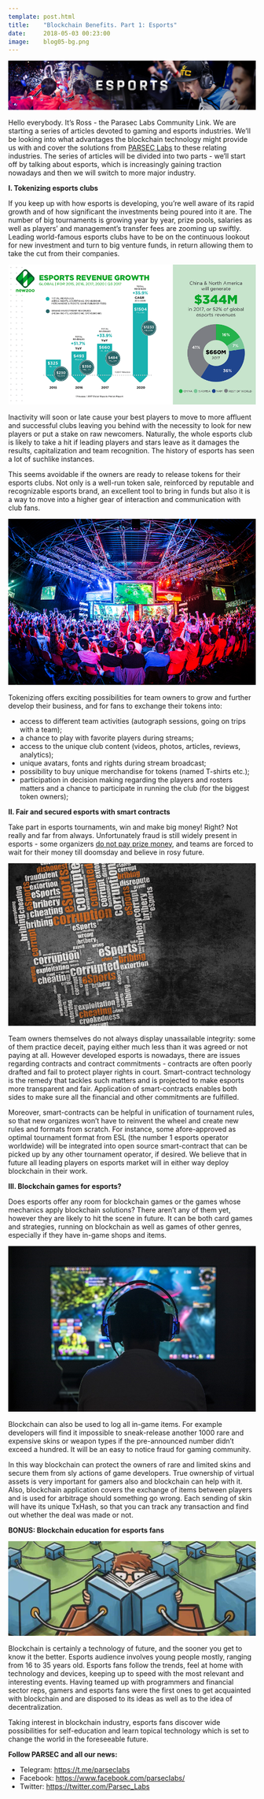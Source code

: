```yaml
---
template: post.html
title:    "Blockchain Benefits. Part 1: Esports"
date:     2018-05-03 00:23:00
image:    blog05-bg.png
---
```


<img src="/img/blog/blog05-banner.png">

Hello everybody. It’s Ross - the Parasec Labs Community Link. We are starting a series of articles devoted to gaming and esports industries. We’ll be looking into what advantages the blockchain technology might provide us with and cover the solutions from <a href="https://www.parseclabs.org/">PARSEC Labs</a> to these relating industries. The series of articles will be divided into two parts - we’ll start off by talking about esports, which is increasingly gaining traction nowadays and then we will switch to more major industry.

<b>I. Tokenizing esports clubs </b>

If you keep up with how esports is developing, you’re well aware of its rapid growth and of how significant the investments being poured into it are. The number of big tournaments is growing year by year, prize pools, salaries as well as players’ and management’s transfer fees are zooming up swiftly. Leading world-famous esports clubs have to be on the continuous lookout for new investment and turn to big venture funds, in return allowing them to take the cut from their companies.

<img src="/img/blog/blog05-01.png">

Inactivity will soon or late cause your best players to move to more affluent and successful clubs leaving you behind with the necessity to look for new players or put a stake on raw newcomers. Naturally, the whole esports club is likely to take a hit if leading players and stars leave as it damages the results, capitalization and team recognition. The history of esports has seen a lot of suchlike instances. 

This seems avoidable if the owners are ready to release tokens for their esports clubs. Not only is a well-run token sale, reinforced by reputable and recognizable esports brand, an excellent tool to bring in funds but also it is a way to move into a higher gear of interaction and communication with club fans.

<img src="/img/blog/blog05-02.png">

Tokenizing offers exciting possibilities for team owners to grow and further develop their business, and for fans to exchange their tokens into:

- access to different team activities (autograph sessions, going on trips with a team);
- a chance to play with favorite players during streams;
- access to the unique club content (videos, photos, articles, reviews, analytics);
- unique avatars, fonts and rights during stream broadcast;
- possibility to buy unique merchandise for tokens (named T-shirts etc.);
- participation in decision making regarding the players and rosters matters and a chance to participate in running the club (for the biggest token owners);

<b>II. Fair and secured esports with smart contracts</b>

Take part in esports tournaments, win and make big money! Right? Not really and far from always. Unfortunately fraud is still widely present in esports - some organizers <a href="https://compete.kotaku.com/last-years-cs-go-world-champions-still-havent-been-paid-1797059182">do not pay prize money</a>, and teams are forced to wait for their money till doomsday and believe in rosy future.

<img src="/img/blog/blog05-03.png">

Team owners themselves do not always display unassailable integrity: some of them practice deceit, paying either much less than it was agreed or not paying at all. However developed esports is nowadays, there are issues regarding contracts and contract commitments - contracts are often poorly drafted and fail to protect player rights in court. Smart-contract technology is the remedy that tackles such matters and is projected to make esports more transparent and fair. Application of smart-contracts enables both sides to make sure all the financial and other commitments are fulfilled. 

Moreover, smart-contracts can be helpful in unification of tournament rules, so that new organizes won’t have to reinvent the wheel and create new rules and formats from scratch. For instance, some afore-approved as optimal tournament format from ESL (the number 1 esports operator worldwide) will be integrated into open source smart-contract that can be picked up by any other tournament operator, if desired. We believe that in future all leading players on esports market will in either way deploy blockchain in their work.

<b>III. Blockchain games for esports?</b>

Does esports offer any room for blockchain games or the games whose mechanics apply blockchain solutions? There aren’t any of them yet, however they are likely to hit the scene in future. It can be both card games and strategies, running on blockchain as well as games of other genres, especially if they have in-game shops and items.

<img src="/img/blog/blog05-04.png">

Blockchain can also be used to log all in-game items. For example developers will find it impossible to sneak-release another 1000 rare and expensive skins or weapon types if the pre-announced number didn’t exceed a hundred. It will be an easy to notice fraud for gaming community.  

In this way blockchain can protect the owners of rare and limited skins and secure them from sly actions of game developers. True ownership of virtual assets is very important for gamers also and blockchain can help with it. Also, blockchain application covers the exchange of items between players and is used for arbitrage should something go wrong. Each sending of skin will have its unique TxHash, so that you can track any transaction and find out whether the deal was made or not.

<b>BONUS: Blockchain education for esports fans</b>

<img src="/img/blog/blog05-05.png">

Blockchain is certainly a technology of future, and the sooner you get to know it the better. Esports audience involves young people mostly, ranging from 16 to 35 years old. Esports fans follow the trends, feel at home with technology and devices, keeping up to speed with the most relevant and interesting events. Having teamed up with programmers and financial sector reps, gamers and esports fans were the first ones to get acquainted with blockchain and are disposed to its ideas as well as to the idea of decentralization. 

Taking interest in blockchain industry, esports fans discover wide possibilities for self-education and learn topical technology which is set to change the world in the foreseeable future. 

<b>Follow PARSEC and all our news:</b>

- Telegram: https://t.me/parseclabs
- Facebook: https://www.facebook.com/parsecIabs/
- Twitter: https://twitter.com/Parsec_Labs